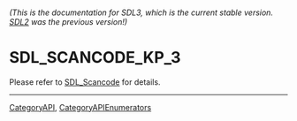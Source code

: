 ###### (This is the documentation for SDL3, which is the current stable version. [SDL2](https://wiki.libsdl.org/SDL2/) was the previous version!)
# SDL_SCANCODE_KP_3

Please refer to [SDL_Scancode](SDL_Scancode) for details.

----
[CategoryAPI](CategoryAPI), [CategoryAPIEnumerators](CategoryAPIEnumerators)

